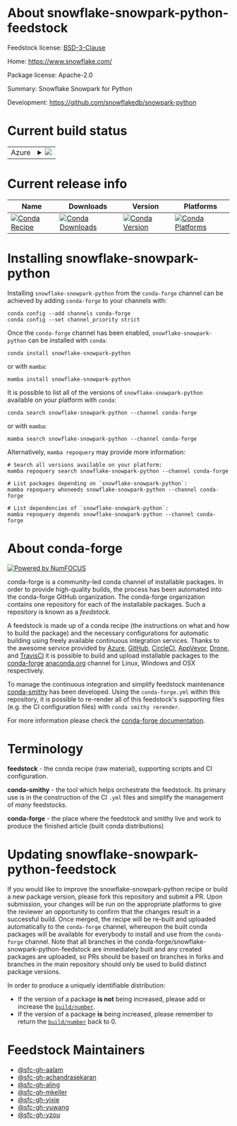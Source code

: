About snowflake-snowpark-python-feedstock
=========================================

Feedstock license: [BSD-3-Clause](https://github.com/conda-forge/snowflake-snowpark-python-feedstock/blob/main/LICENSE.txt)

Home: https://www.snowflake.com/

Package license: Apache-2.0

Summary: Snowflake Snowpark for Python

Development: https://github.com/snowflakedb/snowpark-python

Current build status
====================


<table>
    
  <tr>
    <td>Azure</td>
    <td>
      <details>
        <summary>
          <a href="https://dev.azure.com/conda-forge/feedstock-builds/_build/latest?definitionId=18138&branchName=main">
            <img src="https://dev.azure.com/conda-forge/feedstock-builds/_apis/build/status/snowflake-snowpark-python-feedstock?branchName=main">
          </a>
        </summary>
        <table>
          <thead><tr><th>Variant</th><th>Status</th></tr></thead>
          <tbody><tr>
              <td>linux_64_python3.10.____cpython</td>
              <td>
                <a href="https://dev.azure.com/conda-forge/feedstock-builds/_build/latest?definitionId=18138&branchName=main">
                  <img src="https://dev.azure.com/conda-forge/feedstock-builds/_apis/build/status/snowflake-snowpark-python-feedstock?branchName=main&jobName=linux&configuration=linux%20linux_64_python3.10.____cpython" alt="variant">
                </a>
              </td>
            </tr><tr>
              <td>linux_64_python3.11.____cpython</td>
              <td>
                <a href="https://dev.azure.com/conda-forge/feedstock-builds/_build/latest?definitionId=18138&branchName=main">
                  <img src="https://dev.azure.com/conda-forge/feedstock-builds/_apis/build/status/snowflake-snowpark-python-feedstock?branchName=main&jobName=linux&configuration=linux%20linux_64_python3.11.____cpython" alt="variant">
                </a>
              </td>
            </tr><tr>
              <td>linux_64_python3.9.____cpython</td>
              <td>
                <a href="https://dev.azure.com/conda-forge/feedstock-builds/_build/latest?definitionId=18138&branchName=main">
                  <img src="https://dev.azure.com/conda-forge/feedstock-builds/_apis/build/status/snowflake-snowpark-python-feedstock?branchName=main&jobName=linux&configuration=linux%20linux_64_python3.9.____cpython" alt="variant">
                </a>
              </td>
            </tr><tr>
              <td>linux_aarch64_python3.10.____cpython</td>
              <td>
                <a href="https://dev.azure.com/conda-forge/feedstock-builds/_build/latest?definitionId=18138&branchName=main">
                  <img src="https://dev.azure.com/conda-forge/feedstock-builds/_apis/build/status/snowflake-snowpark-python-feedstock?branchName=main&jobName=linux&configuration=linux%20linux_aarch64_python3.10.____cpython" alt="variant">
                </a>
              </td>
            </tr><tr>
              <td>linux_aarch64_python3.11.____cpython</td>
              <td>
                <a href="https://dev.azure.com/conda-forge/feedstock-builds/_build/latest?definitionId=18138&branchName=main">
                  <img src="https://dev.azure.com/conda-forge/feedstock-builds/_apis/build/status/snowflake-snowpark-python-feedstock?branchName=main&jobName=linux&configuration=linux%20linux_aarch64_python3.11.____cpython" alt="variant">
                </a>
              </td>
            </tr><tr>
              <td>linux_aarch64_python3.9.____cpython</td>
              <td>
                <a href="https://dev.azure.com/conda-forge/feedstock-builds/_build/latest?definitionId=18138&branchName=main">
                  <img src="https://dev.azure.com/conda-forge/feedstock-builds/_apis/build/status/snowflake-snowpark-python-feedstock?branchName=main&jobName=linux&configuration=linux%20linux_aarch64_python3.9.____cpython" alt="variant">
                </a>
              </td>
            </tr><tr>
              <td>linux_ppc64le_python3.10.____cpython</td>
              <td>
                <a href="https://dev.azure.com/conda-forge/feedstock-builds/_build/latest?definitionId=18138&branchName=main">
                  <img src="https://dev.azure.com/conda-forge/feedstock-builds/_apis/build/status/snowflake-snowpark-python-feedstock?branchName=main&jobName=linux&configuration=linux%20linux_ppc64le_python3.10.____cpython" alt="variant">
                </a>
              </td>
            </tr><tr>
              <td>linux_ppc64le_python3.11.____cpython</td>
              <td>
                <a href="https://dev.azure.com/conda-forge/feedstock-builds/_build/latest?definitionId=18138&branchName=main">
                  <img src="https://dev.azure.com/conda-forge/feedstock-builds/_apis/build/status/snowflake-snowpark-python-feedstock?branchName=main&jobName=linux&configuration=linux%20linux_ppc64le_python3.11.____cpython" alt="variant">
                </a>
              </td>
            </tr><tr>
              <td>linux_ppc64le_python3.9.____cpython</td>
              <td>
                <a href="https://dev.azure.com/conda-forge/feedstock-builds/_build/latest?definitionId=18138&branchName=main">
                  <img src="https://dev.azure.com/conda-forge/feedstock-builds/_apis/build/status/snowflake-snowpark-python-feedstock?branchName=main&jobName=linux&configuration=linux%20linux_ppc64le_python3.9.____cpython" alt="variant">
                </a>
              </td>
            </tr><tr>
              <td>osx_64_python3.10.____cpython</td>
              <td>
                <a href="https://dev.azure.com/conda-forge/feedstock-builds/_build/latest?definitionId=18138&branchName=main">
                  <img src="https://dev.azure.com/conda-forge/feedstock-builds/_apis/build/status/snowflake-snowpark-python-feedstock?branchName=main&jobName=osx&configuration=osx%20osx_64_python3.10.____cpython" alt="variant">
                </a>
              </td>
            </tr><tr>
              <td>osx_64_python3.11.____cpython</td>
              <td>
                <a href="https://dev.azure.com/conda-forge/feedstock-builds/_build/latest?definitionId=18138&branchName=main">
                  <img src="https://dev.azure.com/conda-forge/feedstock-builds/_apis/build/status/snowflake-snowpark-python-feedstock?branchName=main&jobName=osx&configuration=osx%20osx_64_python3.11.____cpython" alt="variant">
                </a>
              </td>
            </tr><tr>
              <td>osx_64_python3.9.____cpython</td>
              <td>
                <a href="https://dev.azure.com/conda-forge/feedstock-builds/_build/latest?definitionId=18138&branchName=main">
                  <img src="https://dev.azure.com/conda-forge/feedstock-builds/_apis/build/status/snowflake-snowpark-python-feedstock?branchName=main&jobName=osx&configuration=osx%20osx_64_python3.9.____cpython" alt="variant">
                </a>
              </td>
            </tr><tr>
              <td>osx_arm64_python3.10.____cpython</td>
              <td>
                <a href="https://dev.azure.com/conda-forge/feedstock-builds/_build/latest?definitionId=18138&branchName=main">
                  <img src="https://dev.azure.com/conda-forge/feedstock-builds/_apis/build/status/snowflake-snowpark-python-feedstock?branchName=main&jobName=osx&configuration=osx%20osx_arm64_python3.10.____cpython" alt="variant">
                </a>
              </td>
            </tr><tr>
              <td>osx_arm64_python3.11.____cpython</td>
              <td>
                <a href="https://dev.azure.com/conda-forge/feedstock-builds/_build/latest?definitionId=18138&branchName=main">
                  <img src="https://dev.azure.com/conda-forge/feedstock-builds/_apis/build/status/snowflake-snowpark-python-feedstock?branchName=main&jobName=osx&configuration=osx%20osx_arm64_python3.11.____cpython" alt="variant">
                </a>
              </td>
            </tr><tr>
              <td>osx_arm64_python3.9.____cpython</td>
              <td>
                <a href="https://dev.azure.com/conda-forge/feedstock-builds/_build/latest?definitionId=18138&branchName=main">
                  <img src="https://dev.azure.com/conda-forge/feedstock-builds/_apis/build/status/snowflake-snowpark-python-feedstock?branchName=main&jobName=osx&configuration=osx%20osx_arm64_python3.9.____cpython" alt="variant">
                </a>
              </td>
            </tr><tr>
              <td>win_64_python3.10.____cpython</td>
              <td>
                <a href="https://dev.azure.com/conda-forge/feedstock-builds/_build/latest?definitionId=18138&branchName=main">
                  <img src="https://dev.azure.com/conda-forge/feedstock-builds/_apis/build/status/snowflake-snowpark-python-feedstock?branchName=main&jobName=win&configuration=win%20win_64_python3.10.____cpython" alt="variant">
                </a>
              </td>
            </tr><tr>
              <td>win_64_python3.11.____cpython</td>
              <td>
                <a href="https://dev.azure.com/conda-forge/feedstock-builds/_build/latest?definitionId=18138&branchName=main">
                  <img src="https://dev.azure.com/conda-forge/feedstock-builds/_apis/build/status/snowflake-snowpark-python-feedstock?branchName=main&jobName=win&configuration=win%20win_64_python3.11.____cpython" alt="variant">
                </a>
              </td>
            </tr><tr>
              <td>win_64_python3.9.____cpython</td>
              <td>
                <a href="https://dev.azure.com/conda-forge/feedstock-builds/_build/latest?definitionId=18138&branchName=main">
                  <img src="https://dev.azure.com/conda-forge/feedstock-builds/_apis/build/status/snowflake-snowpark-python-feedstock?branchName=main&jobName=win&configuration=win%20win_64_python3.9.____cpython" alt="variant">
                </a>
              </td>
            </tr>
          </tbody>
        </table>
      </details>
    </td>
  </tr>
</table>

Current release info
====================

| Name | Downloads | Version | Platforms |
| --- | --- | --- | --- |
| [![Conda Recipe](https://img.shields.io/badge/recipe-snowflake--snowpark--python-green.svg)](https://anaconda.org/conda-forge/snowflake-snowpark-python) | [![Conda Downloads](https://img.shields.io/conda/dn/conda-forge/snowflake-snowpark-python.svg)](https://anaconda.org/conda-forge/snowflake-snowpark-python) | [![Conda Version](https://img.shields.io/conda/vn/conda-forge/snowflake-snowpark-python.svg)](https://anaconda.org/conda-forge/snowflake-snowpark-python) | [![Conda Platforms](https://img.shields.io/conda/pn/conda-forge/snowflake-snowpark-python.svg)](https://anaconda.org/conda-forge/snowflake-snowpark-python) |

Installing snowflake-snowpark-python
====================================

Installing `snowflake-snowpark-python` from the `conda-forge` channel can be achieved by adding `conda-forge` to your channels with:

```
conda config --add channels conda-forge
conda config --set channel_priority strict
```

Once the `conda-forge` channel has been enabled, `snowflake-snowpark-python` can be installed with `conda`:

```
conda install snowflake-snowpark-python
```

or with `mamba`:

```
mamba install snowflake-snowpark-python
```

It is possible to list all of the versions of `snowflake-snowpark-python` available on your platform with `conda`:

```
conda search snowflake-snowpark-python --channel conda-forge
```

or with `mamba`:

```
mamba search snowflake-snowpark-python --channel conda-forge
```

Alternatively, `mamba repoquery` may provide more information:

```
# Search all versions available on your platform:
mamba repoquery search snowflake-snowpark-python --channel conda-forge

# List packages depending on `snowflake-snowpark-python`:
mamba repoquery whoneeds snowflake-snowpark-python --channel conda-forge

# List dependencies of `snowflake-snowpark-python`:
mamba repoquery depends snowflake-snowpark-python --channel conda-forge
```


About conda-forge
=================

[![Powered by
NumFOCUS](https://img.shields.io/badge/powered%20by-NumFOCUS-orange.svg?style=flat&colorA=E1523D&colorB=007D8A)](https://numfocus.org)

conda-forge is a community-led conda channel of installable packages.
In order to provide high-quality builds, the process has been automated into the
conda-forge GitHub organization. The conda-forge organization contains one repository
for each of the installable packages. Such a repository is known as a *feedstock*.

A feedstock is made up of a conda recipe (the instructions on what and how to build
the package) and the necessary configurations for automatic building using freely
available continuous integration services. Thanks to the awesome service provided by
[Azure](https://azure.microsoft.com/en-us/services/devops/), [GitHub](https://github.com/),
[CircleCI](https://circleci.com/), [AppVeyor](https://www.appveyor.com/),
[Drone](https://cloud.drone.io/welcome), and [TravisCI](https://travis-ci.com/)
it is possible to build and upload installable packages to the
[conda-forge](https://anaconda.org/conda-forge) [anaconda.org](https://anaconda.org/)
channel for Linux, Windows and OSX respectively.

To manage the continuous integration and simplify feedstock maintenance
[conda-smithy](https://github.com/conda-forge/conda-smithy) has been developed.
Using the ``conda-forge.yml`` within this repository, it is possible to re-render all of
this feedstock's supporting files (e.g. the CI configuration files) with ``conda smithy rerender``.

For more information please check the [conda-forge documentation](https://conda-forge.org/docs/).

Terminology
===========

**feedstock** - the conda recipe (raw material), supporting scripts and CI configuration.

**conda-smithy** - the tool which helps orchestrate the feedstock.
                   Its primary use is in the construction of the CI ``.yml`` files
                   and simplify the management of *many* feedstocks.

**conda-forge** - the place where the feedstock and smithy live and work to
                  produce the finished article (built conda distributions)


Updating snowflake-snowpark-python-feedstock
============================================

If you would like to improve the snowflake-snowpark-python recipe or build a new
package version, please fork this repository and submit a PR. Upon submission,
your changes will be run on the appropriate platforms to give the reviewer an
opportunity to confirm that the changes result in a successful build. Once
merged, the recipe will be re-built and uploaded automatically to the
`conda-forge` channel, whereupon the built conda packages will be available for
everybody to install and use from the `conda-forge` channel.
Note that all branches in the conda-forge/snowflake-snowpark-python-feedstock are
immediately built and any created packages are uploaded, so PRs should be based
on branches in forks and branches in the main repository should only be used to
build distinct package versions.

In order to produce a uniquely identifiable distribution:
 * If the version of a package **is not** being increased, please add or increase
   the [``build/number``](https://docs.conda.io/projects/conda-build/en/latest/resources/define-metadata.html#build-number-and-string).
 * If the version of a package **is** being increased, please remember to return
   the [``build/number``](https://docs.conda.io/projects/conda-build/en/latest/resources/define-metadata.html#build-number-and-string)
   back to 0.

Feedstock Maintainers
=====================

* [@sfc-gh-aalam](https://github.com/sfc-gh-aalam/)
* [@sfc-gh-achandrasekaran](https://github.com/sfc-gh-achandrasekaran/)
* [@sfc-gh-aling](https://github.com/sfc-gh-aling/)
* [@sfc-gh-mkeller](https://github.com/sfc-gh-mkeller/)
* [@sfc-gh-yixie](https://github.com/sfc-gh-yixie/)
* [@sfc-gh-yuwang](https://github.com/sfc-gh-yuwang/)
* [@sfc-gh-yzou](https://github.com/sfc-gh-yzou/)

